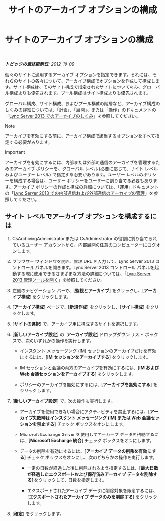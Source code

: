 ﻿---
title: サイトのアーカイブ オプションの構成
TOCTitle: サイトのアーカイブ オプションの構成
ms:assetid: 59b48fd9-d5fc-40b4-abae-e9cf89ee5573
ms:mtpsurl: https://technet.microsoft.com/ja-jp/library/JJ204930(v=OCS.15)
ms:contentKeyID: 48272165
ms.date: 05/19/2016
mtps_version: v=OCS.15
ms.translationtype: HT
---

# サイトのアーカイブ オプションの構成

 

_**トピックの最終更新日:** 2012-10-09_

個々のサイトに適用するアーカイブ オプションを指定できます。それには、それらのサイトの各々について、アーカイブ構成でオプションを作成して構成します。サイト構成は、そのサイト構成で指定されたサイトについてのみ、グローバル構成よりも優先されます。プール構成はサイト構成よりも優先されます。

グローバル構成、サイト構成、およびプール構成の階層など、アーカイブ構成のしくみの詳細については、「計画」、「展開」、または「操作」のドキュメントの「[Lync Server 2013 でのアーカイブのしくみ](lync-server-2013-how-archiving-works.md)」を参照してください。

> [!NOTE]
> アーカイブを有効にする前に、アーカイブ構成で該当するオプションをすべて指定する必要があります。



> [!IMPORTANT]
> アーカイブを有効にするには、内部または外部の通信のアーカイブを管理するためのアーカイブ ポリシーを、グローバル レベル (必要に応じて、サイト レベルおよびユーザー レベル) で指定する必要があります。ユーザー レベルのポリシーを構成する場合は、ユーザー ポリシーをユーザーに割り当てる必要もあります。アーカイブ ポリシーの作成と構成の詳細については、「運用」ドキュメントの「<A href="lync-server-2013-managing-the-archiving-of-internal-and-external-communications.md">Lync Server 2013 での内部通信および外部通信のアーカイブの管理</A>」を参照してください。



## サイト レベルでアーカイブ オプションを構成するには

1.  CsArchivingAdministrator または CsAdministrator の役割に割り当てられているユーザー アカウントから、内部展開の任意のコンピューターにログオンします。

2.  ブラウザー ウィンドウを開き、管理 URL を入力して、Lync Server 2013 コントロール パネルを開きます。Lync Server 2013 コントロール パネルを起動する際に使用できるさまざまな方法の詳細については、「[Lync Server 2013 管理ツールを開く](lync-server-2013-open-lync-server-administrative-tools.md)」を参照してください。

3.  左側のナビゲーション バーで、\[**監視とアーカイブ**\] をクリックし、\[**アーカイブ構成**\] をクリックします。

4.  \[**アーカイブ構成**\] ページで、\[**新規作成**\] をクリックし、\[**サイト構成**\] をクリックします。

5.  \[**サイトの選択**\] で、アーカイブ用に構成するサイトを選択します。

6.  \[**新しいアーカイブ設定**\] の \[**アーカイブ設定**\] ドロップダウン リスト ボックスで、次のいずれかの操作を実行します。
    
      - インスタント メッセージング (IM) セッションのアーカイブだけを有効にするには、\[**IM セッションをアーカイブする**\] をクリックします。
    
      - IM セッションと会議の両方のアーカイブを有効にするには、\[**IM および Web 会議セッションをアーカイブする**\] をクリックします。
    
      - ポリシーのアーカイブを無効にするには、\[**アーカイブを無効にする**\] をクリックします。

7.  \[**新しいアーカイブ設定**\] で、次の操作も実行します。
    
      - アーカイブを使用できない場合にアクティビティを禁止するには、\[**アーカイブ失敗時はインスタント メッセージング (IM) または Web 会議セッションを禁止する**\] チェック ボックスをオンにします。
    
      - Microsoft Exchange Server を使用してアーカーブ データを格納するには、\[**Microsoft Exchange 統合**\] チェック ボックスをオンにします。
    
      - データの削除を有効にするには、\[**アーカイブ データの削除を有効にする**\] チェック ボックスをオンにし、次のどちらかの操作を実行します。
        
          - 一定の日数が経過した後に削除されるよう指定するには、\[**最大日数が経過したエクスポートおよび保存済みアーカイブ データを削除する**\] をクリックして、日数を指定します。
        
          - エクスポートされたアーカイブ データに削除対象を限定するには、\[**エクスポートされたアーカイブ データのみを削除する**\] をクリックします。

8.  \[**確定**\] をクリックします。

